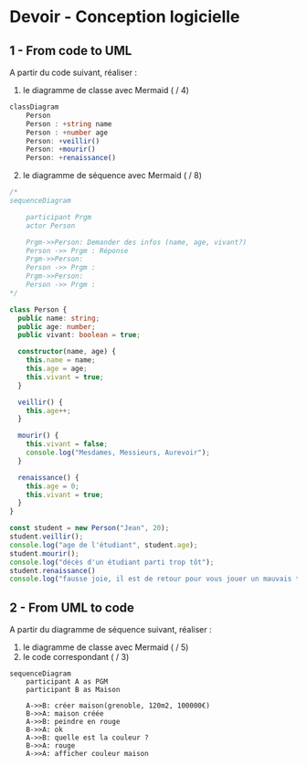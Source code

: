 # Devoir - Conception logicielle

## 1 - From code to UML

A partir du code suivant, réaliser :
1. le diagramme de classe avec Mermaid ( / 4)
```ts
classDiagram
    Person
    Person : +string name
    Person : +number age
    Person: +veillir()
    Person: +mourir()
    Person: +renaissance()
```
2. le diagramme de séquence avec Mermaid ( / 8)
```ts
/*
sequenceDiagram

    participant Prgm
    actor Person 

    Prgm->>Person: Demander des infos (name, age, vivant?)
    Person ->> Prgm : Réponse
    Prgm->>Person: 
    Person ->> Prgm : 
    Prgm->>Person:     
    Person ->> Prgm : 
*/
```

```typescript
class Person {
  public name: string;
  public age: number;
  public vivant: boolean = true;

  constructor(name, age) {
    this.name = name;
    this.age = age;
    this.vivant = true;
  }

  veillir() {
    this.age++;
  }

  mourir() {
    this.vivant = false;
    console.log("Mesdames, Messieurs, Aurevoir");
  }

  renaissance() {
    this.age = 0;
    this.vivant = true;
  }
}

const student = new Person("Jean", 20);
student.veillir();
console.log("age de l'étudiant", student.age);
student.mourir();
console.log("décès d'un étudiant parti trop tôt");
student.renaissance()
console.log("fausse joie, il est de retour pour vous jouer un mauvais tour", student.age);
```

## 2 - From UML to code

A partir du diagramme de séquence suivant, réaliser :
1. le diagramme de classe avec Mermaid ( / 5)
2. le code correspondant ( / 3)

```mermaid
sequenceDiagram
    participant A as PGM
    participant B as Maison

    A->>B: créer maison(grenoble, 120m2, 100000€)
    B->>A: maison créée
    A->>B: peindre en rouge
    B->>A: ok
    A->>B: quelle est la couleur ?
    B->>A: rouge
    A->>A: afficher couleur maison
```
